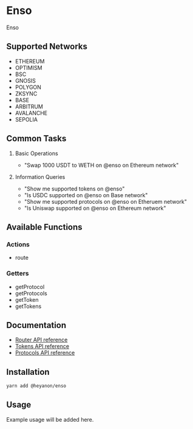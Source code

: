 # Enso

Enso

## Supported Networks

- ETHEREUM
- OPTIMISM
- BSC
- GNOSIS
- POLYGON
- ZKSYNC
- BASE
- ARBITRUM
- AVALANCHE
- SEPOLIA

## Common Tasks

1. Basic Operations

    - "Swap 1000 USDT to WETH on @enso on Ethereum network"

2. Information Queries

    - "Show me supported tokens on @enso"
    - "Is USDC supported on @enso on Base network"
    - "Show me supported protocols on @enso on Etheruem network"
    - "Is Uniswap supported on @enso on Ethereum network"

## Available Functions

### Actions

- route

### Getters

- getProtocol
- getProtocols
- getToken
- getTokens

## Documentation

- [Router API reference](https://api-docs.enso.build/router-api/introduction)
- [Tokens API reference](https://api-docs.enso.build/metadata-api/api-reference/tokens)
- [Protocols API reference](https://api-docs.enso.build/metadata-api/api-reference/protocols)

## Installation

```bash
yarn add @heyanon/enso
```

## Usage

Example usage will be added here.
